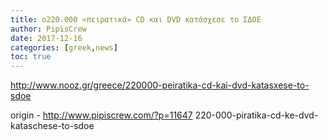 ```yaml
---
title: o220.000 «πειρατικά» CD και DVD κατάσχεσε το ΣΔΟΕ
author: PipisCrew
date: 2017-12-16
categories: [greek,news]
toc: true
---
```


http://www.nooz.gr/greece/220000-peiratika-cd-kai-dvd-katasxese-to-sdoe

origin - http://www.pipiscrew.com/?p=11647 220-000-piratika-cd-ke-dvd-kataschese-to-sdoe